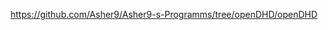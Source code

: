 <a href="https://github.com/Asher9/Asher9-s-Programms/tree/openDHD/openDHD">https://github.com/Asher9/Asher9-s-Programms/tree/openDHD/openDHD</a>
